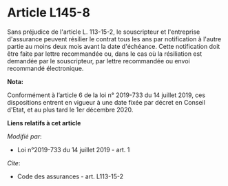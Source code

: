 # Article L145-8

Sans préjudice de l'article L. 113-15-2, le souscripteur et l'entreprise d'assurance peuvent résilier le contrat tous les ans
par notification à l'autre partie au moins deux mois avant la date d'échéance. Cette notification doit être faite par lettre
recommandée ou, dans le cas où la résiliation est demandée par le souscripteur, par lettre recommandée ou envoi recommandé
électronique.

**Nota:**

Conformément à l’article 6 de la loi n° 2019-733 du 14 juillet 2019, ces dispositions entrent en vigueur à une date fixée par
décret en Conseil d'Etat, et au plus tard le 1er décembre 2020.

**Liens relatifs à cet article**

_Modifié par_:

  - Loi n°2019-733 du 14 juillet 2019 - art. 1

_Cite_:

  - Code des assurances - art. L113-15-2
